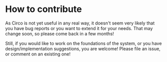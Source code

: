 # How to contribute

As Circo is not yet useful in any real way, it doesn't seem very likely that you have bug reports
or you want to extend it for your needs. That may change soon, so please come back in a few months!

Still, if you would like to work on the foundations of the system, or you have design/implementation
suggestions, you are welcome! Please file an issue, or comment on an existing one!